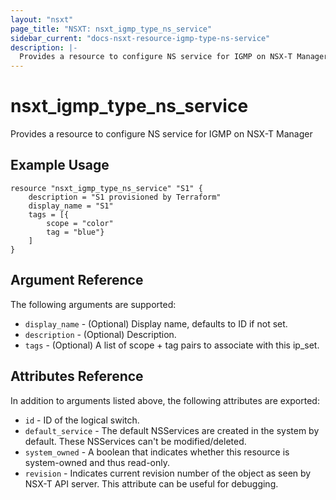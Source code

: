 ```yaml
---
layout: "nsxt"
page_title: "NSXT: nsxt_igmp_type_ns_service"
sidebar_current: "docs-nsxt-resource-igmp-type-ns-service"
description: |-
  Provides a resource to configure NS service for IGMP on NSX-T Manager.
---
```


# nsxt_igmp_type_ns_service

Provides a resource to configure NS service for IGMP on NSX-T Manager

## Example Usage

```hcl
resource "nsxt_igmp_type_ns_service" "S1" {
    description = "S1 provisioned by Terraform"
    display_name = "S1"
    tags = [{
        scope = "color"
        tag = "blue"}
    ]
}
```

## Argument Reference

The following arguments are supported:

* `display_name` - (Optional) Display name, defaults to ID if not set.
* `description` - (Optional) Description.
* `tags` - (Optional) A list of scope + tag pairs to associate with this ip_set.

## Attributes Reference

In addition to arguments listed above, the following attributes are exported:

* `id` - ID of the logical switch.
* `default_service` - The default NSServices are created in the system by default. These NSServices can't be modified/deleted.
* `system_owned` - A boolean that indicates whether this resource is system-owned and thus read-only.
* `revision` - Indicates current revision number of the object as seen by NSX-T API server. This attribute can be useful for debugging.
